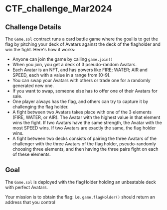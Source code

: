 # CTF_challenge_Mar2024

## Challenge Details

The `Game.sol` contract runs a card battle game where the goal is to get the flag by pitching your deck of Avatars against the deck of the flagholder and win the fight. Here's how it works:

* Anyone can join the game by calling `game.join()`
* When you join, you get a deck of 3 pseudo-random Avatars.
* Each Avatar is an NFT, and has powers like FIRE; WATER; AIR and SPEED, each with a value in a range from [0-9].
* You can swap your Avatars with others or trade one for a randomly generated new one.
* If you want to swap, someone else has to offer one of their Avatars for sale.
* One player always has the flag, and others can try to capture it by challenging the flag holder.
* A fight between two Avatars takes place with one of the 3 elements (FIRE, WATER, or AIR). The Avatar with the highest value in that element wins the fight. If two Avatars have the same strength, the Avatar with the most SPEED wins. If two Avatars are exactly the same, the flag holder wins.
* A fight between two decks consists of pairing the three Avatars of the challenger with the three Avatars of the flag holder, pseudo-randomly choosing three elements, and then having the three pairs fight on each of these elements.

## Goal

The `Game.sol` is deployed with the flagHolder holding an unbeatable deck with perfect Avatars.

Your mission is to obtain the flag: i.e. `game.flagHolder()` should return an address that you control
